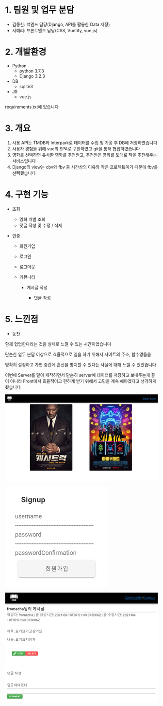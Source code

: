 # 1. 팀원 및 업무 분담

- 김동찬: 백엔드 담당(Django, API를 활용한 Data 저장)
- 서예리: 프론트엔드 담당(CSS, Vuetify, vue.js)



# 2. 개발환경

- Python
  - python 3.7.3
  - Django 3.2.3
- DB
  - sqlite3
- JS
  - vue.js

requirements.txt에 있습니다



# 3. 개요

1. 사용 API는 TMDB와 Interpark로 데이터를 수집 및 가공 후 DB에 저장하였습니다
2. 사용자 경험을 위해 vue의 SPA로 구한하였고 git을 통해 협업하였습니다
3. 영화를 선택하면 유사한 영화를 추천받고, 추천받은 영화를 토대로 책을 추천해주는 서비스입니다
4. Django의 view는 cbv와 fbv 중 시간상의 이유와 작은 프로젝트이기 때문에 fbv를 선택했습니다



# 4. 구현 기능

- 조회
  - 영화 개별 조회
  - 댓글 작성 및 수정 / 삭제

- 인증

  - 회원가입

  - 로그인

  - 로그아웃

  - 커뮤니티

    - 게시글 작성

      - 댓글 작성

      



# 5. 느낀점 

- 동찬

함께 협업한다라는 것을 실제로 느낄 수 있는 시간이었습니다

단순한 업무 분담 이상으로 효율적으로 일을 하기 위해서 사이트의 주소, 함수명들을 

명확히 설정하고 가면 중간에 혼선을 방지할 수 있다는 사실에 대해 느낄 수 있었습니다

이번에 Server를 맡아 제작하면서 단순히 server에 데이터를 저장하고 보내주는게 끝이 아니라 Front에서 효율적이고 편하게 받기 위해서 고민을 계속 해야겠다고 생각하게 됬습니다



![image-20210618163311076](README.assets/image-20210618163311076.png)

![image-20210618163328248](README.assets/image-20210618163328248.png)



![image-20210618163334509](README.assets/image-20210618163334509.png)